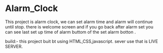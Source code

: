 # Alarm_Clock
This project is alarm clock, we can set alarm time and alarm will continue until stop. 
there is welcome screen and if you go back after alarm set you can see last set up time of alarm buttom of the set alarm botton .

build:-
this project buit bt using HTML,CSS,javascript.
sever use that is LIVE SERVER.
